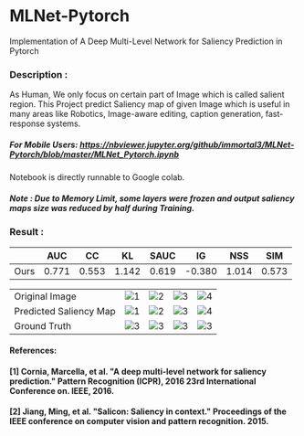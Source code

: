 # MLNet-Pytorch

Implementation of A Deep Multi-Level Network for Saliency Prediction in Pytorch

### Description : 
As Human, We only focus on certain part of Image which is called salient region. This Project predict Saliency map of given Image which is useful in many areas like Robotics, Image-aware editing, caption generation, fast-response systems.

##### For Mobile Users: https://nbviewer.jupyter.org/github/immortal3/MLNet-Pytorch/blob/master/MLNet_Pytorch.ipynb

Notebook is directly runnable to Google colab.


##### Note : Due to Memory Limit, some layers were frozen and output saliency maps size was reduced by half during Training.

### Result :

  
|	 |AUC|CC|KL|SAUC|IG|NSS|SIM|
|----|---|--|--|----|--|---|---|
|Ours|0.771|0.553|1.142|0.619|-0.380|1.014|0.573|

| | | | | |
|---|---|---|---|---|
| Original Image | ![1](https://github.com/immortal3/MLNet-Pytorch/blob/master/readme-content/1.png) | ![2](https://github.com/immortal3/MLNet-Pytorch/blob/master/readme-content/2.png)|![3](https://github.com/immortal3/MLNet-Pytorch/blob/master/readme-content/3.png) |![4](https://github.com/immortal3/MLNet-Pytorch/blob/master/readme-content/4.png) |
| Predicted Saliency Map| ![1](https://github.com/immortal3/MLNet-Pytorch/blob/master/readme-content/1_pred.png)| ![2](https://github.com/immortal3/MLNet-Pytorch/blob/master/readme-content/2_pred.png) |![3](https://github.com/immortal3/MLNet-Pytorch/blob/master/readme-content/3_pred.png) | ![4](https://github.com/immortal3/MLNet-Pytorch/blob/master/readme-content/4_pred.png) |
| Ground Truth| ![3](https://github.com/immortal3/MLNet-Pytorch/blob/master/readme-content/1_gt.png)| ![3](https://github.com/immortal3/MLNet-Pytorch/blob/master/readme-content/2_gt.png) |![3](https://github.com/immortal3/MLNet-Pytorch/blob/master/readme-content/3_gt.png) |![3](https://github.com/immortal3/MLNet-Pytorch/blob/master/readme-content/4_gt.png) |


#### References: 

#### [1] Cornia, Marcella, et al. "A deep multi-level network for saliency prediction." Pattern Recognition (ICPR), 2016 23rd International Conference on. IEEE, 2016.
#### [2] Jiang, Ming, et al. "Salicon: Saliency in context." Proceedings of the IEEE conference on computer vision and pattern recognition. 2015.
